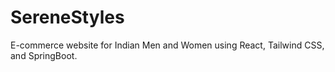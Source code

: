 # SereneStyles
E-commerce website for Indian Men and Women using React, Tailwind CSS, and SpringBoot.
